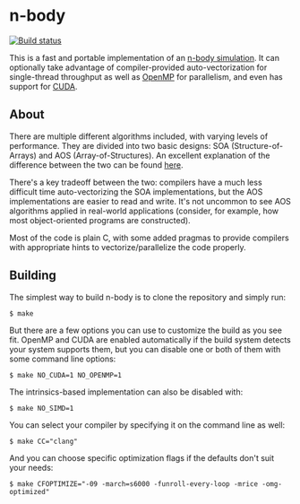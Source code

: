 n-body
=======

[![Build status](https://travis-ci.org/tycho/nbody.svg?branch=master)](https://travis-ci.org/tycho/nbody)

This is a fast and portable implementation of an [n-body
simulation](https://en.wikipedia.org/wiki/N-body_simulation). It can optionally
take advantage of compiler-provided auto-vectorization for single-thread
throughput  as well as [OpenMP](https://en.wikipedia.org/wiki/OpenMP) for
parallelism, and even has support for [CUDA](https://www.nvidia.com/object/cuda_home_new.html).


About
------

There are multiple different algorithms included, with varying levels of
performance. They are divided into two basic designs: SOA (Structure-of-Arrays)
and AOS (Array-of-Structures). An excellent explanation of the difference
between the two can be found [here](http://divergentcoder.com/Coding/2011/02/22/aos-soa-explorations-part-1.html).

There's a key tradeoff between the two: compilers have a much less difficult
time auto-vectorizing the SOA implementations, but the AOS implementations are
easier to read and write. It's not uncommon to see AOS algorithms applied in
real-world applications (consider, for example, how most object-oriented
programs are constructed).

Most of the code is plain C, with some added pragmas to provide compilers with
appropriate hints to vectorize/parallelize the code properly.


Building
--------

The simplest way to build n-body is to clone the repository and simply run:

```
$ make
```

But there are a few options you can use to customize the build as you see fit.
OpenMP and CUDA are enabled automatically if the build system detects your
system supports them, but you can disable one or both of them with some command
line options:

```
$ make NO_CUDA=1 NO_OPENMP=1
```

The intrinsics-based implementation can also be disabled with:

```
$ make NO_SIMD=1
```

You can select your compiler by specifying it on the command line as well:

```
$ make CC="clang"
```

And you can choose specific optimization flags if the defaults don't suit your
needs:

```
$ make CFOPTIMIZE="-09 -march=s6000 -funroll-every-loop -mrice -omg-optimized"
```
